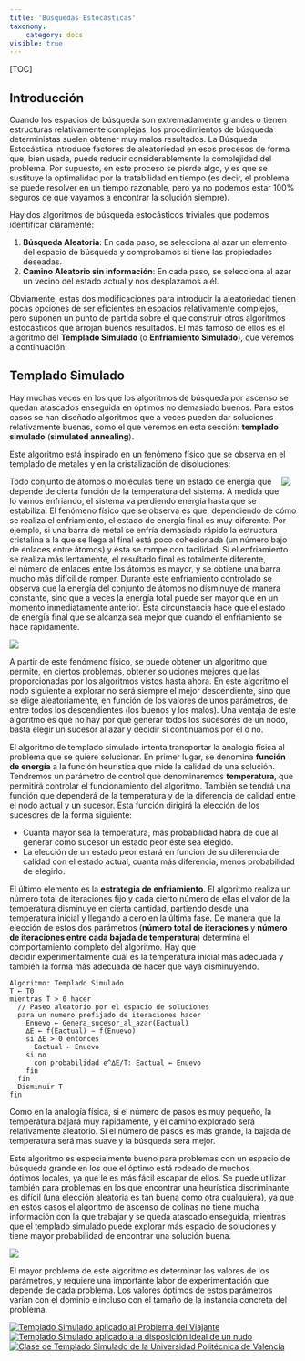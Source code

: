 ```yaml
---
title: 'Búsquedas Estocásticas'
taxonomy:
    category: docs
visible: true
---
```


[TOC]
## Introducción
Cuando los espacios de búsqueda son extremadamente grandes o tienen estructuras relativamente complejas, los procedimientos de búsqueda deterministas suelen obtener muy malos resultados. La Búsqueda Estocástica introduce factores de aleatoriedad en esos procesos de forma que, bien usada, puede reducir considerablemente la complejidad del problema. Por supuesto, en este proceso se pierde algo, y es que se sustituye la optimalidad por la tratabilidad en tiempo (es decir, el problema se puede resolver en un tiempo razonable, pero ya no podemos estar 100% seguros de que vayamos a encontrar la solución siempre).

Hay dos algoritmos de búsqueda estocásticos triviales que podemos identificar claramente:

1.  **Búsqueda Aleatoria**: En cada paso, se selecciona al azar un elemento del espacio de búsqueda y comprobamos si tiene las propiedades deseadas.
2.  **Camino Aleatorio sin información**: En cada paso, se selecciona al azar un vecino del estado actual y nos desplazamos a él.

Obviamente, estas dos modificaciones para introducir la aleatoriedad tienen pocas opciones de ser eficientes en espacios relativamente complejos, pero suponen un punto de partida sobre el que construir otros algoritmos estocásticos que arrojan buenos resultados. El más famoso de ellos es el algoritmo del **Templado Simulado** (o **Enfriamiento Simulado**), que veremos a continuación:

## Templado Simulado

Hay muchas veces en los que los algoritmos de búsqueda por ascenso se quedan atascados enseguida en óptimos no demasiado buenos. Para estos casos se han diseñado algoritmos que a veces pueden dar soluciones relativamente buenas, como el que veremos en esta sección: **templado simulado** (**simulated annealing**).

Este algoritmo está inspirado en un fenómeno físico que se observa en el templado de metales y en la cristalización de disoluciones:

<img style="float:right;margin:0 10px 10px 0;" src="http://www.cs.us.es/~fsancho/images/2016-09/templaracero.jpg"/>Todo conjunto de átomos o moléculas tiene un estado de energía que depende de cierta función de la temperatura del sistema. A medida que lo vamos enfriando, el sistema va perdiendo energía hasta que se estabiliza. El fenómeno físico que se observa es que, dependiendo de cómo se realiza el enfriamiento, el estado de energía final es muy diferente. Por ejemplo, si una barra de metal se enfría demasiado rápido la estructura cristalina a la que se llega al final está poco cohesionada (un número bajo de enlaces entre átomos) y ésta se rompe con facilidad. Si el enfriamiento se realiza más lentamente, el resultado final es totalmente diferente, el número de enlaces entre los átomos es mayor, y se obtiene una barra mucho más difícil de romper. Durante este enfriamiento controlado se observa que la energía del conjunto de átomos no disminuye de manera constante, sino que a veces la energía total puede ser mayor que en un momento inmediatamente anterior. Esta circunstancia hace que el estado de energía final que se alcanza sea mejor que cuando el enfriamiento se hace rápidamente.

<img src="http://www.cs.us.es/~fsancho/images/2015-07/ae57f5de-25a3-11e2-bb76-001e670c2818.png"/>

A partir de este fenómeno físico, se puede obtener un algoritmo que permite, en ciertos problemas, obtener soluciones mejores que las proporcionadas por los algoritmos vistos hasta ahora. En este algoritmo el nodo siguiente a explorar no será siempre el mejor descendiente, sino que se elige aleatoriamente, en función de los valores de unos parámetros, de entre todos los descendientes (los buenos y los malos). Una ventaja de este algoritmo es que no hay por qué generar todos los sucesores de un nodo, basta elegir un sucesor al azar y decidir si continuamos por él o no.

El algoritmo de templado simulado intenta transportar la analogía física al problema que se quiere solucionar. En primer lugar, se denomina **función de energía** a la función heurística que mide la calidad de una solución. Tendremos un parámetro de control que denominaremos **temperatura**, que permitirá controlar el funcionamiento del algoritmo. También se tendrá una función que dependerá de la temperatura y de la diferencia de calidad entre el nodo actual y un sucesor. Esta función dirigirá la elección de los sucesores de la forma siguiente:

*   Cuanta mayor sea la temperatura, más probabilidad habrá de que al generar como sucesor un estado peor éste sea elegido.
*   La elección de un estado peor estará en función de su diferencia de calidad con el estado actual, cuanta más diferencia, menos probabilidad de elegirlo.

El último elemento es la **estrategia de enfriamiento**. El algoritmo realiza un número total de iteraciones fijo y cada cierto número de ellas el valor de la temperatura disminuye en cierta cantidad, partiendo desde una temperatura inicial y llegando a cero en la última fase. De manera que la elección de estos dos parámetros (**número total de iteraciones** y **número de iteraciones entre cada bajada de temperatura**) determina el comportamiento completo del algoritmo. Hay que decidir experimentalmente cuál es la temperatura inicial más adecuada y también la forma más adecuada de hacer que vaya disminuyendo.

    Algoritmo: Templado Simulado
    T ← T0
    mientras T > 0 hacer
      // Paseo aleatorio por el espacio de soluciones
      para un numero prefijado de iteraciones hacer
        Enuevo ← Genera_sucesor_al_azar(Eactual)
        ∆E ← f(Eactual) − f(Enuevo)
        si ∆E > 0 entonces
          Eactual ← Enuevo
        si no
          con probabilidad e^∆E/T: Eactual ← Enuevo
        fin
      fin
      Disminuir T
    fin

Como en la analogía física, si el número de pasos es muy pequeño, la temperatura bajará muy rápidamente, y el camino explorado será relativamente aleatorio. Si el número de pasos es más grande, la bajada de temperatura será más suave y la búsqueda será mejor.

Este algoritmo es especialmente bueno para problemas con un espacio de búsqueda grande en los que el óptimo está rodeado de muchos óptimos locales, ya que le es más fácil escapar de ellos. Se puede utilizar también para problemas en los que encontrar una heurística discriminante es difícil (una elección aleatoria es tan buena como otra cualquiera), ya que en estos casos el algoritmo de ascenso de colinas no tiene mucha información con la que trabajar y se queda atascado enseguida, mientras que el templado simulado puede explorar más espacio de soluciones y tiene mayor probabilidad de encontrar una solución buena.

<img src="http://www.cs.us.es/~fsancho/images/2015-07/2790e83c-25a6-11e2-bb76-001e670c2818.png"/>

El mayor problema de este algoritmo es determinar los valores de los parámetros, y requiere una importante labor de experimentación que depende de cada problema. Los valores óptimos de estos parámetros varían con el dominio e incluso con el tamaño de la instancia concreta del problema.

[![Templado Simulado aplicado al Problema del Viajante](http://i2.ytimg.com/vi/rsGOB80v0-k/default.jpg)](#entry-735051427)
[![Templado Simulado aplicado a la disposición ideal de un nudo](http://i2.ytimg.com/vi/0WZQGB7ZZSE/default.jpg)](#entry-298537695)
[![Clase de Templado Simulado de la Universidad Politécnica de Valencia](http://i2.ytimg.com/vi/wtw_B_3lrjE/default.jpg)](#entry-228668414)